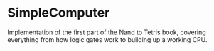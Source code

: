 # SimpleComputer

Implementation of the first part of the Nand to Tetris book, covering everything from how logic gates work to building up a working CPU.
